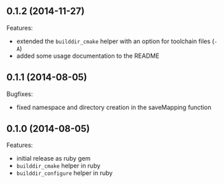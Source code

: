 ## 0.1.2 (2014-11-27)

Features:

  - extended the `builddir_cmake` helper with an option for toolchain files (`-A`)
  - added some usage documentation to the README

## 0.1.1 (2014-08-05)

Bugfixes:

  - fixed namespace and directory creation in the saveMapping function
 
## 0.1.0 (2014-08-05)

Features:

  - initial release as ruby gem
  - `builddir_cmake` helper in ruby
  - `builddir_configure` helper in ruby

